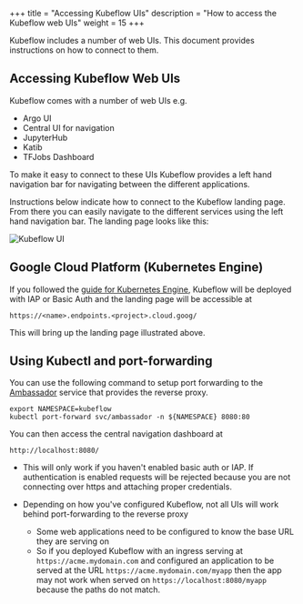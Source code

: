 +++
title = "Accessing Kubeflow UIs"
description = "How to access the Kubeflow web UIs"
weight = 15
+++

Kubeflow includes a number of web UIs. This document provides instructions on
how to connect to them.

## Accessing Kubeflow Web UIs

Kubeflow comes with a number of web UIs e.g.

* Argo UI
* Central UI for navigation
* JupyterHub
* Katib
* TFJobs Dashboard

To make it easy to connect to these UIs Kubeflow provides a left hand navigation
bar for navigating between the different applications.

Instructions below indicate how to connect to the Kubeflow landing page. From
there you can easily navigate to the different services using the left hand navigation
bar. The landing page looks like this:

<img src="/docs/images/central-ui.png" 
  alt="Kubeflow UI"
  class="mt-3 mb-3 border border-info rounded">


## Google Cloud Platform (Kubernetes Engine)

If you followed the [guide for Kubernetes Engine](/docs/started/getting-started-gke), Kubeflow will be deployed with
IAP or Basic Auth and the landing page will be accessible at

```
https://<name>.endpoints.<project>.cloud.goog/
```

This will bring up the landing page illustrated above.

## Using Kubectl and port-forwarding

You can use the following command to setup port forwarding to the
[Ambassador](https://www.getambassador.io/) service that provides the reverse proxy.

```
export NAMESPACE=kubeflow
kubectl port-forward svc/ambassador -n ${NAMESPACE} 8080:80
```

You can then access the central navigation dashboard at

```
http://localhost:8080/
```

* This will only work if you haven't enabled basic auth or IAP. If authentication is enabled requests will be rejected
  because you are not connecting over https and attaching proper credentials.

* Depending on how you've configured Kubeflow, not all UIs will work behind port-forwarding to the reverse proxy

  * Some web applications need to be configured to know the base URL they are serving on
  * So if you deployed Kubeflow with an ingress serving at `https://acme.mydomain.com` and configured an application
    to be served at the URL `https://acme.mydomain.com/myapp` then the app may not work when served on
    `https://localhost:8080/myapp` because the paths do not match. 